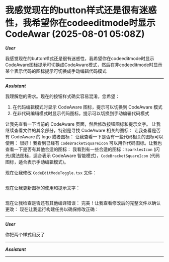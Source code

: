 <!-- Generated by SpecStory -->

# 我感觉现在的button样式还是很有迷惑性，我希望你在codeeditmode时显示CodeAwar (2025-08-01 05:08Z)

_**User**_

我感觉现在的button样式还是很有迷惑性，我希望你在codeeditmode时显示CodeAware图标提示可切换成CodeAware模式，然后在非codeeditmode时显示某个表示代码的图标提示可切换成手动编辑代码模式

---

_**Assistant**_

我理解您的需求。现在的按钮样式确实容易混淆，您希望：
1. 在代码编辑模式时显示 CodeAware 图标，提示可以切换到 CodeAware 模式
2. 在非代码编辑模式时显示代码图标，提示可以切换到手动编辑代码模式

让我先查看一下当前的 CodeAware 页面，然后修改按钮图标和提示文字。 让我继续查看文件的其余部分，特别是寻找 CodeAware 相关的图标： 让我查看是否有 CodeAware 的 logo 或者图标： 让我查看一下是否有一些代码相关的图标可以使用： 很好！我看到已经有 `CodeBracketSquareIcon` 可以用作代码图标。让我也查看一下是否有其他合适的图标： 我看到有一些合适的图标：`SparklesIcon` (闪光/魔法图标，适合表示 CodeAware 智能模式)，`CodeBracketSquareIcon` (代码图标，适合表示手动编辑模式)。

现在让我修改 `CodeEditModeToggle.tsx` 文件： 
```

```
现在让我更新图标的使用和提示文字： 
```

```
现在让我检查是否还有其他编译错误： 完美！让我查看修改后的完整文件以确认更改： 现在让我运行构建任务以确保修改正确： 

---

_**User**_

你把两个样式用反了

---

_**Assistant**_



---

